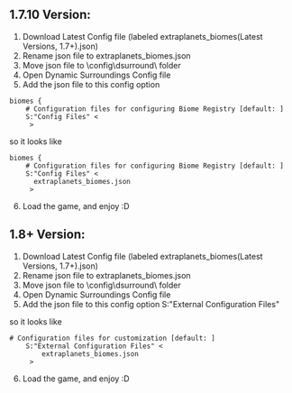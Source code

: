## 1.7.10 Version:

1. Download Latest Config file (labeled extraplanets_biomes(Latest Versions, 1.7+).json)
2. Rename json file to extraplanets_biomes.json
3. Move json file to \config\dsurround\ folder
4. Open Dynamic Surroundings Config file
5. Add the json file to this config option
```
biomes {
    # Configuration files for configuring Biome Registry [default: ]
    S:"Config Files" <
     >
```

so it looks like 
```
biomes {
    # Configuration files for configuring Biome Registry [default: ]
    S:"Config Files" <
      extraplanets_biomes.json
     >
```
6. Load the game, and enjoy :D

## 1.8+ Version:

1. Download Latest Config file (labeled extraplanets_biomes(Latest Versions, 1.7+).json)
2. Rename json file to extraplanets_biomes.json
3. Move json file to \config\dsurround\ folder
4. Open Dynamic Surroundings Config file
5. Add the json file to this config option S:"External Configuration Files"

so it looks like 
```
# Configuration files for customization [default: ]
    S:"External Configuration Files" <
        extraplanets_biomes.json
     >
```
6. Load the game, and enjoy :D
